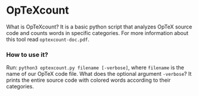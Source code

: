 # OpTeXcount

What is OpTeXcount? It is a basic python script that analyzes OpTeX source code and counts words in specific categories. For more information about this tool read `optexcount-doc.pdf`.
### How to use it?
Run: `python3 optexcount.py filename [-verbose]`, where `filename` is the name of our OpTeX code file. What does the optional argument `-verbose`? It prints the entire source code with colored words according to their categories.

